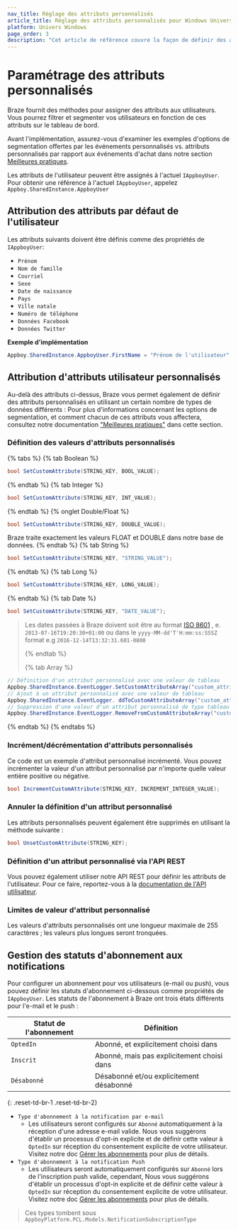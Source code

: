 ```yaml
---
nav_title: Réglage des attributs personnalisés
article_title: Réglage des attributs personnalisés pour Windows Universal
platform: Univers Windows
page_order: 3
description: "Cet article de référence couvre la façon de définir des attributs personnalisés sur la plate-forme Windows Universelle."
---
```


# Paramétrage des attributs personnalisés

Braze fournit des méthodes pour assigner des attributs aux utilisateurs. Vous pourrez filtrer et segmenter vos utilisateurs en fonction de ces attributs sur le tableau de bord.

Avant l'implémentation, assurez-vous d'examiner les exemples d'options de segmentation offertes par les événements personnalisés vs. attributs personnalisés par rapport aux événements d'achat dans notre section [Meilleures pratiques][7].

Les attributs de l'utilisateur peuvent être assignés à l'actuel `IAppboyUser`. Pour obtenir une référence à l'actuel `IAppboyUser`, appelez `Appboy.SharedInstance.AppboyUser`

## Attribution des attributs par défaut de l'utilisateur

Les attributs suivants doivent être définis comme des propriétés de `IAppboyUser`:

- `Prénom`
- `Nom de famille`
- `Courriel`
- `Sexe`
- `Date de naissance`
- `Pays`
- `Ville natale`
- `Numéro de téléphone`
- `Données Facebook`
- `Données Twitter`

**Exemple d'implémentation**

```csharp
Appboy.SharedInstance.AppboyUser.FirstName = "Prénom de l'utilisateur"
```

## Attribution d'attributs utilisateur personnalisés

Au-delà des attributs ci-dessus, Braze vous permet également de définir des attributs personnalisés en utilisant un certain nombre de types de données différents : Pour plus d'informations concernant les options de segmentation, et comment chacun de ces attributs vous affectera, consultez notre documentation ["Meilleures pratiques"][1] dans cette section.

### Définition des valeurs d'attributs personnalisés

{% tabs %}
{% tab Boolean %}
```csharp
bool SetCustomAttribute(STRING_KEY, BOOL_VALUE);
```
{% endtab %}
{% tab Integer %}
```csharp
bool SetCustomAttribute(STRING_KEY, INT_VALUE);
```
{% endtab %}
{% onglet Double/Float %}
```csharp
bool SetCustomAttribute(STRING_KEY, DOUBLE_VALUE);
```
Braze traite exactement les valeurs FLOAT et DOUBLE dans notre base de données.
{% endtab %}
{% tab String %}
```csharp
bool SetCustomAttribute(STRING_KEY, "STRING_VALUE");
```
{% endtab %}
{% tab Long %}
```csharp
bool SetCustomAttribute(STRING_KEY, LONG_VALUE);
```
{% endtab %}
{% tab Date %}
```csharp
bool SetCustomAttribute(STRING_KEY, "DATE_VALUE");
```
> Les dates passées à Braze doivent soit être au format [ISO 8601][2] , e. `2013-07-16T19:20:30+01:00` ou dans le `yyyy-MM-dd'T'H:mm:ss:SSSZ` format e.g `2016-12-14T13:32:31.601-0800` 
> 
> {% endtab %}
> 
> 
> 
> {% tab Array %}
```csharp
// Définition d'un attribut personnalisé avec une valeur de tableau
Appboy.SharedInstance.EventLogger.SetCustomAttributeArray("custom_attribute_array_test", testSetArray);
// Ajout à un attribut personnalisé avec une valeur de tableau
Appboy.SharedInstance.EventLogger. ddToCustomAttributeArray("custom_attribute_array_test", testAddString);
// Suppression d'une valeur d'un attribut personnalisé de type tableau
Appboy.SharedInstance.EventLogger.RemoveFromCustomAttributeArray("custom_attribute_array_test", testRemString);
```
{% endtab %}
{% endtabs %}

### Incrément/décrémentation d'attributs personnalisés

Ce code est un exemple d'attribut personnalisé incrémenté. Vous pouvez incrémenter la valeur d'un attribut personnalisé par n'importe quelle valeur entière positive ou négative.

```csharp
bool IncrementCustomAttribute(STRING_KEY, INCREMENT_INTEGER_VALUE);
```

### Annuler la définition d'un attribut personnalisé

Les attributs personnalisés peuvent également être supprimés en utilisant la méthode suivante :

```csharp
bool UnsetCustomAttribute(STRING_KEY);
```

### Définition d'un attribut personnalisé via l'API REST

Vous pouvez également utiliser notre API REST pour définir les attributs de l'utilisateur. Pour ce faire, reportez-vous à la [documentation de l'API utilisateur][4].

### Limites de valeur d'attribut personnalisé

Les valeurs d'attributs personnalisés ont une longueur maximale de 255 caractères ; les valeurs plus longues seront tronquées.

## Gestion des statuts d'abonnement aux notifications

Pour configurer un abonnement pour vos utilisateurs (e-mail ou push), vous pouvez définir les statuts d'abonnement ci-dessous comme propriétés de `IAppboyUser`. Les statuts de l'abonnement à Braze ont trois états différents pour l'e-mail et le push :

| Statut de l'abonnement | Définition                                 |
| ---------------------- | ------------------------------------------ |
| `OptedIn`              | Abonné, et explicitement choisi dans       |
| `Inscrit`              | Abonné, mais pas explicitement choisi dans |
| `Désabonné`            | Désabonné et/ou explicitement désabonné    |
{: .reset-td-br-1 .reset-td-br-2}

- `Type d'abonnement à la notification par e-mail`
  - Les utilisateurs seront configurés sur `Abonné` automatiquement à la réception d'une adresse e-mail valide. Nous vous suggérons d'établir un processus d'opt-in explicite et de définir cette valeur à `OptedIn` sur réception du consentement explicite de votre utilisateur. Visitez notre doc [Gérer les abonnements][10] pour plus de détails.
- `Type d'abonnement à la notification Push`
  - Les utilisateurs seront automatiquement configurés sur `Abonné` lors de l'inscription push valide, cependant, Nous vous suggérons d'établir un processus d'opt-in explicite et de définir cette valeur à `OptedIn` sur réception du consentement explicite de votre utilisateur. Visitez notre doc [Gérer les abonnements][10] pour plus de détails.

> Ces types tombent sous `AppboyPlatform.PCL.Models.NotificationSubscriptionType`

[1]: {{site.baseurl}}/developer_guide/platform_integration_guides/windows_universal/analytics/setting_user_ids/#user-id-integration-best-practices--notes
[2]: http://en.wikipedia.org/wiki/ISO_8601
[4]: {{site.baseurl}}/developer_guide/rest_api/user_data/#user-data
[7]: {{site.baseurl}}/developer_guide/platform_wide/analytics_overview/#user-data-collection
[10]: {{site.baseurl}}/user_guide/message_building_by_channel/email/managing_user_subscriptions/#managing-user-subscriptions
